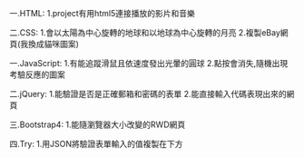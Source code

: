 一.HTML:       1.project有用html5連接播放的影片和音樂

二.CSS:        1.會以太陽為中心旋轉的地球和以地球為中心旋轉的月亮
               2.複製eBay網頁(我換成貓咪圖案)

一.JavaScript: 1.有能追蹤滑鼠且依速度發出光暈的圓球
               2.點按會消失,隨機出現考驗反應的圖案
               
二.jQuery:     1.能驗證是否是正確郵箱和密碼的表單
               2.能直接輸入代碼表現出來的網頁
   
三.Bootstrap4:  1.能隨瀏覽器大小改變的RWD網頁

四.Try:        1.用JSON將驗證表單輸入的值複製在下方

